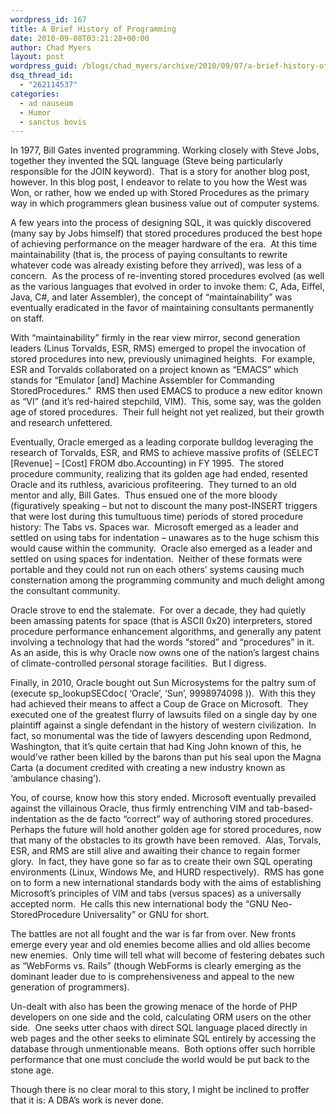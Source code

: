 ```yaml
---
wordpress_id: 167
title: A Brief History of Programming
date: 2010-09-08T03:21:28+00:00
author: Chad Myers
layout: post
wordpress_guid: /blogs/chad_myers/archive/2010/09/07/a-brief-history-of-programming.aspx
dsq_thread_id:
  - "262114537"
categories:
  - ad nauseum
  - Humor
  - sanctus bovis
---
```

In 1977, Bill Gates invented programming. Working closely with Steve Jobs, together they invented the SQL language (Steve being particularly responsible for the JOIN keyword).&#160; That is a story for another blog post, however. In this blog post, I endeavor to relate to you how the West was Won, or rather, how we ended up with Stored Procedures as the primary way in which programmers glean business value out of computer systems.

A few years into the process of designing SQL, it was quickly discovered (many say by Jobs himself) that stored procedures produced the best hope of achieving performance on the meager hardware of the era.&#160; At this time maintainability (that is, the process of paying consultants to rewrite whatever code was already existing before they arrived), was less of a concern.&#160; As the process of re-inventing stored procedures evolved (as well as the various languages that evolved in order to invoke them: C, Ada, Eiffel, Java, C#, and later Assembler), the concept of “maintainability” was eventually eradicated in the favor of maintaining consultants permanently on staff.&#160; 

With “maintainability” firmly in the rear view mirror, second generation leaders (Linus Torvalds, ESR, RMS) emerged to propel the invocation of stored procedures into new, previously unimagined heights.&#160; For example, ESR and Torvalds collaborated on a project known as “EMACS” which stands for “Emulator [and] Machine Assembler for Commanding StoredProcedures.”&#160; RMS then used EMACS to produce a new editor known as “VI” (and it’s red-haired stepchild, VIM).&#160; This, some say, was the golden age of stored procedures.&#160; Their full height not yet realized, but their growth and research unfettered.

Eventually, Oracle emerged as a leading corporate bulldog leveraging the research of Torvalds, ESR, and RMS to achieve massive profits of (SELECT [Revenue] &#8211; [Cost] FROM dbo.Accounting) in FY 1995.&#160; The stored procedure community, realizing that its golden age had ended, resented Oracle and its ruthless, avaricious profiteering.&#160; They turned to an old mentor and ally, Bill Gates.&#160; Thus ensued one of the more bloody (figuratively speaking – but not to discount the many post-INSERT triggers that were lost during this tumultuous time) periods of stored procedure history: The Tabs vs. Spaces war.&#160; Microsoft emerged as a leader and settled on using tabs for indentation – unawares as to the huge schism this would cause within the community.&#160; Oracle also emerged as a leader and settled on using spaces for indentation.&#160; Neither of these formats were portable and they could not run on each others’ systems causing much consternation among the programming community and much delight among the consultant community.&#160; 

Oracle strove to end the stalemate.&#160; For over a decade, they had quietly been amassing patents for space (that is ASCII 0x20) interpreters, stored procedure performance enhancement algorithms, and generally any patent involving a technology that had the words “stored” and “procedures” in it.&#160; As an aside, this is why Oracle now owns one of the nation’s largest chains of climate-controlled personal storage facilities.&#160; But I digress.&#160; 

Finally, in 2010, Oracle bought out Sun Microsystems for the paltry sum of (execute sp_lookupSECdoc( ‘Oracle’, ‘Sun’, 9998974098 )).&#160; With this they had achieved their means to affect a Coup de Grace on Microsoft.&#160; They executed one of the greatest flurry of lawsuits filed on a single day by one plaintiff against a single defendant in the history of western civilization.&#160; In fact, so monumental was the tide of lawyers descending upon Redmond, Washington, that it’s quite certain that had King John known of this, he would’ve rather been killed by the barons than put his seal upon the Magna Carta (a document credited with creating a new industry known as ‘ambulance chasing’).

You, of course, know how this story ended. Microsoft eventually prevailed against the villainous Oracle, thus firmly entrenching VIM and tab-based-indentation as the de facto “correct” way of authoring stored procedures.&#160; Perhaps the future will hold another golden age for stored procedures, now that many of the obstacles to its growth have been removed.&#160; Alas, Torvals, ESR, and RMS are still alive and awaiting their chance to regain former glory.&#160; In fact, they have gone so far as to create their own SQL operating environments (Linux, Windows Me, and HURD respectively).&#160; RMS has gone on to form a new international standards body with the aims of establishing Microsoft’s principles of VIM and tabs (versus spaces) as a universally accepted norm.&#160; He calls this new international body the “GNU Neo-StoredProcedure Universality” or GNU for short.

The battles are not all fought and the war is far from over. New fronts emerge every year and old enemies become allies and old allies become new enemies.&#160; Only time will tell what will become of festering debates such as “WebForms vs. Rails” (though WebForms is clearly emerging as the dominant leader due to is comprehensiveness and appeal to the new generation of programmers).

Un-dealt with also has been the growing menace of the horde of PHP developers on one side and the cold, calculating ORM users on the other side.&#160; One seeks utter chaos with direct SQL language placed directly in web pages and the other seeks to eliminate SQL entirely by accessing the database through unmentionable means.&#160; Both options offer such horrible performance that one must conclude the world would be put back to the stone age.&#160; 

Though there is no clear moral to this story, I might be inclined to proffer that it is: A DBA’s work is never done.